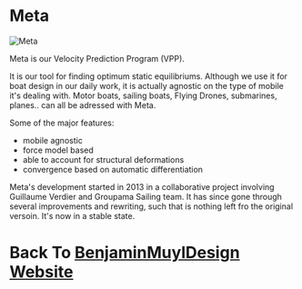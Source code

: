# Meta

![Meta](C:\Users\bmuyl\Repositories\assets\Logos\Meta-Cosme\LogoMeta.png)


Meta is our Velocity Prediction Program (VPP).

It is our tool for finding optimum static equilibriums.
Although we use it for boat design in our daily work, it is actually agnostic on the type of mobile it's dealing with.
Motor boats, sailing boats, Flying Drones, submarines, planes.. can all be adressed with Meta.

Some of the major features:
- mobile agnostic
- force model based
- able to account for structural deformations
- convergence based on automatic differentiation


Meta's development started in 2013 in a collaborative project involving Guillaume Verdier and Groupama Sailing team.
It has since gone through several improvements and rewriting, such that is nothing left fro the original versoin.
It's now in a stable state.



# Back To  [BenjaminMuylDesign Website](https://www.bmuyl.com)
